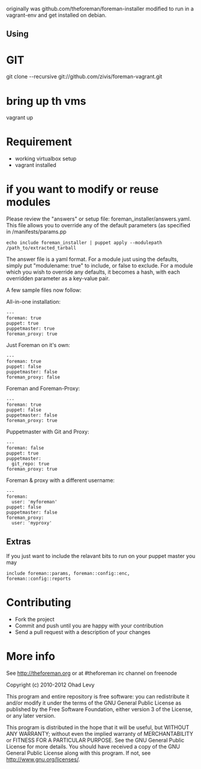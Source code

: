 originally was github.com/theforeman/foreman-installer
modified to run in a vagrant-env and get installed on debian.

## Using 

# GIT

git clone --recursive git://github.com/zivis/foreman-vagrant.git

# bring up th vms

vagrant up

# Requirement

* working virtualbox setup
* vagrant installed

# if you want to modify or reuse modules

Please review the "answers" or setup file: foreman_installer/answers.yaml. This file allows
you to override any of the default parameters (as specified in <module>/manifests/params.pp

    echo include foreman_installer | puppet apply --modulepath /path_to/extracted_tarball

The answer file is a yaml format. For a module just using the defaults, simply put
"modulename: true" to include, or false to exclude. For a module which you wish to
override any defaults, it becomes a hash, with each overridden parameter as a key-value
pair.

A few sample files now follow:

All-in-one installation:

    ---
    foreman: true
    puppet: true
    puppetmaster: true
    foreman_proxy: true

Just Foreman on it's own:

    ---
    foreman: true
    puppet: false
    puppetmaster: false
    foreman_proxy: false

Foreman and Foreman-Proxy:

    ---
    foreman: true
    puppet: false
    puppetmaster: false
    foreman_proxy: true

Puppetmaster with Git and Proxy:

    ---
    foreman: false
    puppet: true
    puppetmaster:
      git_repo: true
    foreman_proxy: true

Foreman & proxy with a different username:

    ---
    foreman:
      user: 'myforeman'
    puppet: false
    puppetmaster: false
    foreman_proxy:
      user: 'myproxy'

Extras
------

If you just want to include the relavant bits to run on your puppet master you may

    include foreman::params, foreman::config::enc, foreman::config::reports

# Contributing

* Fork the project
* Commit and push until you are happy with your contribution
* Send a pull request with a description of your changes

# More info

See http://theforeman.org or at #theforeman irc channel on freenode

Copyright (c) 2010-2012 Ohad Levy

This program and entire repository is free software: you can redistribute it and/or modify
it under the terms of the GNU General Public License as published by
the Free Software Foundation, either version 3 of the License, or
any later version.

This program is distributed in the hope that it will be useful,
but WITHOUT ANY WARRANTY; without even the implied warranty of
MERCHANTABILITY or FITNESS FOR A PARTICULAR PURPOSE.  See the
GNU General Public License for more details.
You should have received a copy of the GNU General Public License
along with this program.  If not, see <http://www.gnu.org/licenses/>.
